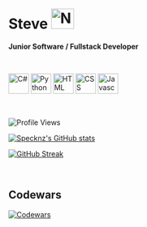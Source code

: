 # Steve <img alt="NZ-Flag" src="https://cdn-icons-png.flaticon.com/512/330/330564.png"  width="45" height="40">
**Junior Software / Fullstack Developer**

<br/>

<img alt="C#" src="https://cdn-icons-png.flaticon.com/512/6132/6132221.png"  width="40" height="40"> <img alt="Python" src="https://cdn-icons-png.flaticon.com/512/5968/5968350.png"  width="40" height="40"> <img alt="HTML" src="https://cdn-icons-png.flaticon.com/512/732/732212.png"  width="40" height="40"> <img alt="CSS" src="https://cdn-icons-png.flaticon.com/512/732/732190.png"  width="40" height="40"> <img alt="Javascript" src="https://cdn-icons-png.flaticon.com/512/5968/5968292.png"  width="40" height="40">

<br/>

![Profile Views](https://komarev.com/ghpvc/?username=Specknz&style=for-the-badge)

[![Specknz's GitHub stats](https://github-readme-stats.vercel.app/api?username=Specknz&theme=transparent&show_icons=true&hide=contribs&count_private=true)](https://github.com/anuraghazra/github-readme-stats)

[![GitHub Streak](https://github-readme-streak-stats.herokuapp.com?user=Specknz&theme=transparent)](https://git.io/streak-stats)

<br/>

## Codewars
[![Codewars](https://www.codewars.com/users/Specknz/badges/large)](https://www.codewars.com/users/Specknz)


